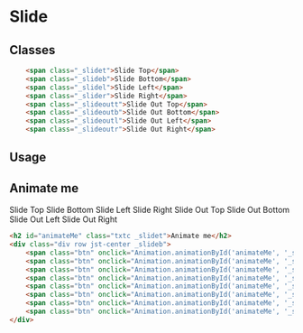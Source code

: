 # Slide
## Classes
```html
    <span class="_slidet">Slide Top</span>
    <span class="_slideb">Slide Bottom</span>
    <span class="_slidel">Slide Left</span>
    <span class="_slider">Slide Right</span>
    <span class="_slideoutt">Slide Out Top</span>
    <span class="_slideoutb">Slide Out Bottom</span>
    <span class="_slideoutl">Slide Out Left</span>
    <span class="_slideoutr">Slide Out Right</span>
```

## Usage
<h2 id="animateMe" class="txtc _slidet">Animate me</h2>
<div class="div row jst-center _slideb">
    <span class="btn" onclick="Animation.animationById('animateMe', '_slidet')">Slide Top</span>
    <span class="btn" onclick="Animation.animationById('animateMe', '_slideb')">Slide Bottom</span>
    <span class="btn" onclick="Animation.animationById('animateMe', '_slidel')">Slide Left</span>
    <span class="btn" onclick="Animation.animationById('animateMe', '_slider')">Slide Right</span>
    <span class="btn" onclick="Animation.animationById('animateMe', '_slideoutt')">Slide Out Top</span>
    <span class="btn" onclick="Animation.animationById('animateMe', '_slideoutb')">Slide Out Bottom</span>
    <span class="btn" onclick="Animation.animationById('animateMe', '_slideoutl')">Slide Out Left</span>
    <span class="btn" onclick="Animation.animationById('animateMe', '_slideoutr')">Slide Out Right</span>
</div>

```html
<h2 id="animateMe" class="txtc _slidet">Animate me</h2>
<div class="div row jst-center _slideb">
    <span class="btn" onclick="Animation.animationById('animateMe', '_slidet')">Slide Top</span>
    <span class="btn" onclick="Animation.animationById('animateMe', '_slideb')">Slide Bottom</span>
    <span class="btn" onclick="Animation.animationById('animateMe', '_slidel')">Slide Left</span>
    <span class="btn" onclick="Animation.animationById('animateMe', '_slider')">Slide Right</span>
    <span class="btn" onclick="Animation.animationById('animateMe', '_slideoutt')">Slide Out Top</span>
    <span class="btn" onclick="Animation.animationById('animateMe', '_slideoutb')">Slide Out Bottom</span>
    <span class="btn" onclick="Animation.animationById('animateMe', '_slideoutl')">Slide Out Left</span>
    <span class="btn" onclick="Animation.animationById('animateMe', '_slideoutr')">Slide Out Right</span>
</div>
```